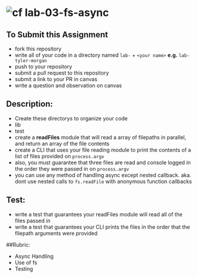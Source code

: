 ![cf](https://i.imgur.com/7v5ASc8.png) lab-03-fs-async
======

## To Submit this Assignment
  * fork this repository
  * write all of your code in a directory named `lab-` + `<your name>` **e.g.** `lab-tyler-morgan`
  * push to your repository
  * submit a pull request to this repository
  * submit a link to your PR in canvas
  * write a question and observation on canvas

## Description:
* Create these directorys to organize your code
 * lib
 * test
* create a **readFiles**  module that will read a array of filepaths in parallel, and return an array of the file contents
* create a CLI that uses your file reading module to print the contents of a list of files provided on `process.argv`
* also, you must guarantee that three files are read and console logged in the order they were passed in on `process.argv`
* you can use any method of handling async except nested callback. aka. dont use nested calls to `fs.readFile` with anonymous function callbacks
 
## Test:
* write a test that guarantees your readFiles module will read all of the files passed in
* write a test that guarantees your CLI prints the files in the order that the filepath arguments were provided

##Rubric:
  * Async Handling
  * Use of fs
  * Testing 
